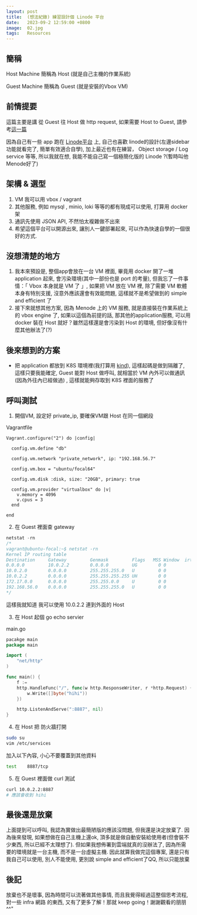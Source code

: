 ```yaml
---
layout: post
title:  (想法紀錄) 練習設計個 Linode 平台
date:   2023-09-2 12:59:00 +0800
image:  02.jpg
tags:   Resources
---
```


## 簡稱

Host Machine 簡稱為 Host (就是自己主機的作業系統)

Guest Machine 簡稱為 Guest (就是安裝的Vbox VM)

## 前情提要
這篇主要是講 從 Guest 往 Host 做 http request, 如果需要 Host to Guest, 請參考[這一篇](https://cbot918.github.io/webblog/2023/08/29/new-vagrantvm-ssh-setup/)

因為自己有一些 app 跑在 [Linode平台](https://www.linode.com/) 上, 自己也喜歡 linode的設計(左邊sidebar功能就看完了, 簡單有效適合自學), 加上最近也有在練習， Object storage / Log service 等等, 所以我就在想, 我能不能自己寫一個極簡化版的 Linode ?(暫時叫他Menode好了) 

## 架構 & 選型
1. VM 我可以用 vbox / vagrant 
2. 其他服務, 例如 mysql , minio, loki 等等的都有現成可以使用, 打算用 docker 架
3. 通訊先使用 JSON API, 不然怕太複雜做不出來
4. 希望這個平台可以開源出來, 讓別人一鍵部署起來, 可以作為快速自學的一個很好的方式. 

## 沒想清楚的地方
1. 我本來預設是, 整個app會放在一台 VM 裡面, 畢竟用 docker 開了一堆 application 起來, 會污染環境(其中一部份也是 port 的考量), 但我忘了一件事情：「 Vbox 本身就是 VM 了 」, 如果把 VM 放在 VM 裡, 除了需要 VM 軟體本身有特別支援, 沒意外應該還會有效能問題, 這樣就不是希望做到的 simple and efficient 了
2. 接下來就想其他方案, 因為 Menode 上的 VM 服務, 就是直接裝在作業系統上的 vbox engine 了, 如果以這個為前提的話, 那其他的application服務, 可以用 docker 裝在 Host 就好？雖然這樣還是會污染到 Host 的環境, 但好像沒有什麼其他辦法了(?)

## 後來想到的方案
- 把 application 都放到 K8S 環境裡(我打算用 [kind](https://kind.sigs.k8s.io/)), 這樣起碼是做到隔離了, 這樣只要我能確定, Guest 能對 Host 做呼叫, 就相當於 VM 內外可以做通訊(因為外往內已經做過) , 這樣就能夠存取到 K8S 裡面的服務了

## 呼叫測試
1. 開個VM, 設定好 private_ip, 要確保VM跟 Host 在同一個網段

Vagrantfile
```
Vagrant.configure("2") do |config|

  config.vm.define "db"

  config.vm.network "private_network", ip: "192.168.56.7"

  config.vm.box = "ubuntu/focal64"

  config.vm.disk :disk, size: "20GB", primary: true

  config.vm.provider "virtualbox" do |v|
    v.memory = 4096
    v.cpus = 3
  end

end
```

2. 在 Guest 裡面查 gateway
```go
netstat -rn
/*
vagrant@ubuntu-focal:~$ netstat -rn
Kernel IP routing table
Destination     Gateway         Genmask         Flags   MSS Window  irtt Iface
0.0.0.0         10.0.2.2        0.0.0.0         UG        0 0          0 enp0s3
10.0.2.0        0.0.0.0         255.255.255.0   U         0 0          0 enp0s3
10.0.2.2        0.0.0.0         255.255.255.255 UH        0 0          0 enp0s3
172.17.0.0      0.0.0.0         255.255.0.0     U         0 0          0 docker0
192.168.56.0    0.0.0.0         255.255.255.0   U         0 0          0 enp0s8
*/
```
這樣我就知道 我可以使用 10.0.2.2 連到外面的 Host

3. 在 Host 起個 go echo servier

main.go
```go
pacakge main
package main

import (
    "net/http"
)

func main() {
    f := 
    http.HandleFunc("/", func(w http.ResponseWriter, r *http.Request) {
        w.Write([]byte("hihi"))
    })

    http.ListenAndServe(":8887", nil)
}
```

4. 在 Host 把 防火牆打開
```bash
sudo su
vim /etc/services
```
加入以下內容, 小心不要覆蓋到其他資料
```bash
test    8887/tcp
```
5. 在 Guest 裡面做 curl 測試
```bash
curl 10.0.2.2:8887
# 應該會收到 hihi
```

## 最後還是放棄
上面提到可以呼叫, 我認為實做出最簡陋版的應該沒問題, 但我還是決定放棄了.
因為後來發現, 如果想做在自己主機上還ok, 頂多就是做自動安裝給使用者(但會裝不少東西, 所以已經不太理想了). 但如果我想佈署到雲端就真的沒辦法了, 因為所需要的環境就是一台主機, 而不是一台虛擬主機. 因此就算我做完這個專案, 還是只有我自己可以使用, 別人不能使用, 更別說 simple and efficient了QQ,  所以只能放棄

## 後記
放棄也不是壞事, 因為時間可以流著做其他事情, 而且我覺得經過這整個思考流程, 對一些 infra 網路 的東西, 又有了更多了解！那就 keep going！謝謝觀看的朋朋^^"